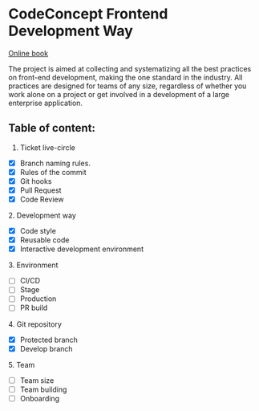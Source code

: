 # CodeConcept Frontend Development Way

[Online book](https://development-way.codeconcept.co)

The project is aimed at collecting and systematizing all the best practices on front-end development, making the one standard in the industry. All practices are designed for teams of any size, regardless of whether you work alone on a project or get involved in a development of a large enterprise application.


## Table of content:

1.  Ticket live-circle

-   [x] Branch naming rules.
-   [x] Rules of the commit
-   [x] Git hooks
-   [x] Pull Request 
-   [x] Code Review

2\. Development way

-   [x] Code style
-   [x] Reusable code
-   [x] Interactive development environment

3\. Environment

-   [ ] CI/CD
-   [ ] Stage
-   [ ] Production
-   [ ] PR build

4\. Git repository

-   [x] Protected branch 
-   [x] Develop branch

5\. Team

-   [ ] Team size
-   [ ] Team building
-   [ ] Onboarding